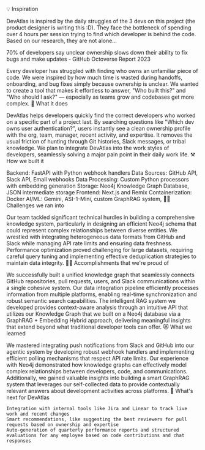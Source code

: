 
💡 Inspiration

DevAtlas is inspired by the daily struggles of the 3 devs on this project (the product designer is writing this :D). They face the bottleneck of spending over 4 hours per session trying to find which developer is behind the code. Based on our research, they are not alone...

70% of developers say unclear ownership slows down their ability to fix bugs and make updates - GitHub Octoverse Report 2023

Every developer has struggled with finding who owns an unfamiliar piece of code. We were inspired by how much time is wasted during handoffs, onboarding, and bug fixes simply because ownership is unclear. We wanted to create a tool that makes it effortless to answer, "Who built this?" and "Who should I ask?" — especially as teams grow and codebases get more complex.
🦾 What it does

DevAtlas helps developers quickly find the correct developers who worked on a specific part of a project last. By searching questions like "Which dev owns user authentication?", users instantly see a clean ownership profile with the org, team, manager, recent activity, and expertise. It removes the usual friction of hunting through Git histories, Slack messages, or tribal knowledge. We plan to integrate DevAtlas into the work styles of developers, seamlessly solving a major pain point in their daily work life.
⚒️ How we built it

Backend: FastAPI with Python webhook handlers Data Sources: GitHub API, Slack API, Email webhooks Data Processing: Custom Python processors with embedding generation Storage: Neo4j Knowledge Graph Database, JSON intermediate storage Frontend: Next.js and Remix Containerization: Docker AI/ML: Gemini, ASI-1-Mini, custom GraphRAG system,
🏃‍♂️ Challenges we ran into

Our team tackled significant technical hurdles in building a comprehensive knowledge system, particularly in designing an efficient Neo4j schema that could represent complex relationships between diverse entities. We wrestled with integrating heterogeneous data formats from GitHub and Slack while managing API rate limits and ensuring data freshness. Performance optimization proved challenging for large datasets, requiring careful query tuning and implementing effective deduplication strategies to maintain data integrity.
👏🏼 Accomplishments that we're proud of

We successfully built a unified knowledge graph that seamlessly connects GitHub repositories, pull requests, users, and Slack communications within a single cohesive system. Our data integration pipeline efficiently processes information from multiple platforms, enabling real-time synchronization and robust semantic search capabilities. The intelligent RAG system we developed provides context-aware analysis through an intuitive API that utilizes our Knowledge Graph that we built on a Neo4j database via a GraphRAG + Embedding Hybrid approach, delivering meaningful insights that extend beyond what traditional developer tools can offer.
😻 What we learned

We mastered integrating push notifications from Slack and GitHub into our agentic system by developing robust webhook handlers and implementing efficient polling mechanisms that respect API rate limits. Our experience with Neo4j demonstrated how knowledge graphs can effectively model complex relationships between developers, code, and communications. Additionally, we gained valuable insights into building a smart GraphRAG system that leverages our self-collected data to provide contextually relevant answers about development activities across platforms.
🚀 What's next for DevAtlas

    Integration with internal tools like Jira and Linear to track live work and recent changes
    Smart recommendations, like suggesting the best reviewers for pull requests based on ownership and expertise
    Auto-generation of quarterly performance reports and structured evaluations for any employee based on code contributions and chat responses

